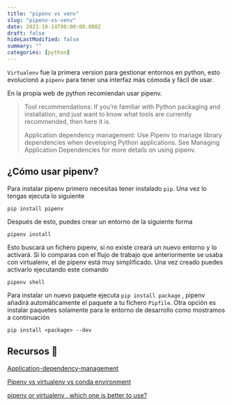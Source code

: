 ```yaml
---
title: "pipenv vs venv"
slug: "pipenv-vs-venv"
date: 2021-10-14T00:00:00.000Z
draft: false
hideLastModified: false
summary: ""
categories: [python]
---
```


`Virtualenv` fue la primera version para gestionar entornos en python, esto evolucionó a `pipenv` para tener una interfaz más cómoda y fácil de usar.

En la propia web de python recomiendan usar pipenv.

> Tool recommendations: 
> If you’re familiar with Python packaging and installation, and just want to know what tools are currently recommended, then here it is.
> 
> Application dependency management:
> Use Pipenv to manage library dependencies when developing Python applications. See Managing Application Dependencies for more details on using pipenv.

## ¿Cómo usar pipenv?

Para instalar pipenv primero necesitas tener instalado `pip`. Una vez lo tengas ejecuta lo siguiente

```
pip install pipenv
```

Después de esto, puedes crear un entorno de la siguiente forma

```
pipenv install
```

Esto buscará un fichero pipenv, si no existe creará un nuevo entorno y lo activará. Si lo comparas con el flujo de trabajo que anteriormente se usaba con virtualenv, el de pipenv está muy simplificado. Una vez creado puedes activarlo ejecutando este comando

```
pipenv shell
```

Para instalar un nuevo paquete ejecuta `pip install package` , pipenv añadirá automáticamente el paquete a tu fichero `Pipfile`. Otra opción es instalar paquetes solamente para le entorno de desarrollo como mostramos a continuación

```
pip install <package> --dev
```

## Recursos 🔗

[Application-dependency-management](https://packaging.python.org/guides/tool-recommendations/#application-dependency-management)

[Pipenv vs virtualenv vs conda environment](https://medium.com/@krishnaregmi/pipenv-vs-virtualenv-vs-conda-environment-3dde3f6869ed)

[pipenv or virtualenv , which one is better to use?](https://stackoverflow.com/questions/58352528/pipenv-or-virtualenv-which-one-is-better-to-use)
